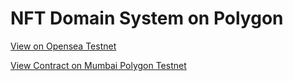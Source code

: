 # NFT Domain System on Polygon
[View on Opensea Testnet](https://testnets.opensea.io/collection/ginger-name-service-v3)

[View Contract on Mumbai Polygon Testnet](https://mumbai.polygonscan.com/address/0xb68fF1BCCdfd5B8984A5437e5a00A207611f1693)